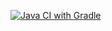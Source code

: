 [![Java CI with Gradle](https://github.com/GregPoslov/AutoTestNetology-6/actions/workflows/gradle.yml/badge.svg)](https://github.com/GregPoslov/AutoTestNetology-6/actions/workflows/gradle.yml)
